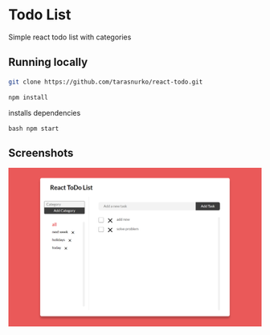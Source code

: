 # Todo List

Simple react todo list with categories

## Running locally

```bash
git clone https://github.com/tarasnurko/react-todo.git
```

```bash
npm install
```

installs dependencies

```
bash npm start
```

## Screenshots

![Todo list image](/screenshot.png)
